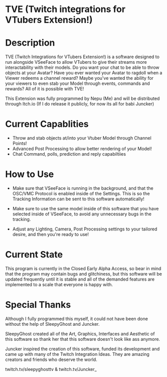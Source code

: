 # TVE (Twitch integrations for VTubers Extension!)

# Description
TVE (Twitch Integrations for VTubers Extension!) is a software designed to run alongside VSeeFace to allow VTubers to give their streams more interactability with their models. Do you want your chat to be able to throw objects at your Avatar? Have you ever wanted your Avatar to ragdoll when a Viewer redeems a channel reward? Maybe you've wanted the ability for your viewers to even stab your Model through events, commands and rewards? All of it is possible with TVE!

This Extension was fully programmed by Nepu (Me) and will be distributed through Itch.io (If I do release it publicly, for now its all for babi Juncker)

# Current Capablities
- Throw and stab objects at/into your Vtuber Model through Channel Points!
- Advanced Post Processing to allow better rendering of your Model!
- Chat Command, polls, prediction and reply capabiltiies

# How to Use
- Make sure that VSeeFace is running in the background, and that the OSC/VMC Protocol is enabled inside of the Settings. This is so the Tracking Information can be sent to this software automatically!

- Make sure to use the same model inside of this software that you have selected inside of VSeeFace, to avoid any unnecessary bugs in the tracking.

- Adjust any Lighting, Camera, Post Processing settings to your tailored desire, and then you're ready to use!

# Current State
This program is currently in the Closed Early Alpha Access, so bear in mind that the program may contain bugs and glitchiness, but this software will be updated frequently until it is stable and all of the demanded features are implemented to a scale that everyone is happy with.

# Special Thanks
Although I fully programmed this myself, it could not have been done without the help of SleepyGhost and Juncker.

SleepyGhost created all of the Art, Graphics, Interfaces and Aesthetic of this software so thank her that this software doesn't look like ass anymore.

Juncker inspired the creation of this software, funded its development and came up with many of the Twitch Integration Ideas. They are amazing creators and friends who deserve the world.

twitch.tv/sleepyghosttv & twitch.tv/Juncker_










